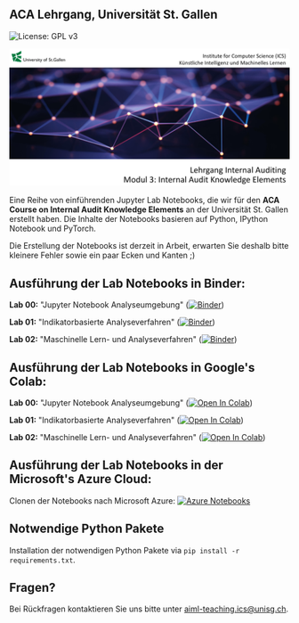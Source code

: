 ## ACA Lehrgang, Universität St. Gallen

![License: GPL v3](https://img.shields.io/badge/License-GPLv3-blue.svg)

![Course Banner](https://github.com/GitiHubi/courseACA/blob/master/banner.png)

Eine Reihe von einführenden Jupyter Lab Notebooks, die wir für den **ACA Course on Internal Audit Knowledge Elements** an der Universität St. Gallen erstellt haben. Die Inhalte der Notebooks basieren auf Python, IPython Notebook und PyTorch.

Die Erstellung der Notebooks ist derzeit in Arbeit, erwarten Sie deshalb bitte kleinere Fehler sowie ein paar Ecken und Kanten ;)

## Ausführung der Lab Notebooks in Binder:

**Lab 00:** "Jupyter Notebook Analyseumgebung" ([![Binder](https://mybinder.org/badge_logo.svg)](https://mybinder.org/v2/gh/GitiHubi/courseACA/master?filepath=lab00%2Faca_lab00.ipynb))

**Lab 01:** "Indikatorbasierte Analyseverfahren" ([![Binder](https://mybinder.org/badge_logo.svg)](https://mybinder.org/v2/gh/GitiHubi/courseACA/master?filepath=lab01%2Faca_lab01.ipynb))

**Lab 02:** "Maschinelle Lern- und Analyseverfahren" ([![Binder](https://mybinder.org/badge_logo.svg)](https://mybinder.org/v2/gh/GitiHubi/courseACA/master?filepath=lab02%2Faca_lab02.ipynb))

## Ausführung der Lab Notebooks in Google's Colab:

**Lab 00:** "Jupyter Notebook Analyseumgebung" ([![Open In Colab](https://colab.research.google.com/assets/colab-badge.svg)](https://colab.research.google.com/github/GitiHubi/courseACA/blob/master/lab00/aca_lab00.ipynb))

**Lab 01:** "Indikatorbasierte Analyseverfahren" ([![Open In Colab](https://colab.research.google.com/assets/colab-badge.svg)](https://colab.research.google.com/github/GitiHubi/courseACA/blob/master/lab01/aca_lab01.ipynb))

**Lab 02:** "Maschinelle Lern- und Analyseverfahren" ([![Open In Colab](https://colab.research.google.com/assets/colab-badge.svg)](https://colab.research.google.com/github/GitiHubi/courseACA/blob/master/lab02/aca_lab02.ipynb))

## Ausführung der Lab Notebooks in der Microsoft's Azure Cloud:

Clonen der Notebooks nach Microsoft Azure: [![Azure Notebooks](https://notebooks.azure.com/launch.png)](https://notebooks.azure.com/import/gh/GitiHubi/courseACA)

## Notwendige Python Pakete

Installation der notwendigen Python Pakete via `pip install -r requirements.txt`.

## Fragen?

Bei Rückfragen kontaktieren Sie uns bitte unter aiml-teaching.ics@unisg.ch.
